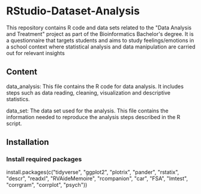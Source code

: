 # RStudio-Dataset-Analysis
This repository contains R code and data sets related to the "Data Analysis and Treatment" project as part of the Bioinformatics Bachelor's degree. It is a questionnaire that targets students and aims to study feelings/emotions in a school context where statistical analysis and data manipulation are carried out for relevant insights


## Content
data_analysis: This file contains the R code for data analysis. It includes steps such as data reading, cleaning, visualization and descriptive statistics.

data_set: The data set used for the analysis. This file contains the information needed to reproduce the analysis steps described in the R script.

## Installation

### Install required packages
install.packages(c("tidyverse", "ggplot2", "plotrix", "pander", "rstatix", "descr", "readxl", "RVAideMemoire", "rcompanion", "car", "FSA", "lmtest", "corrgram", "corrplot", "psych"))
